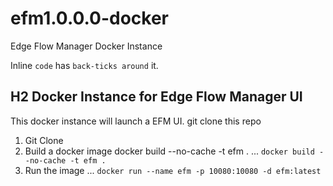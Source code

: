 # efm1.0.0.0-docker
Edge Flow Manager Docker Instance

Inline `code` has `back-ticks around` it.

## H2 Docker Instance for Edge Flow Manager UI

This docker instance will launch a EFM UI.  git clone this repo

1.  Git Clone
2.  Build a docker image
docker build --no-cache -t efm .
... `docker build --no-cache -t efm .`
3.  Run the image
... `docker run --name efm -p 10080:10080 -d efm:latest`
